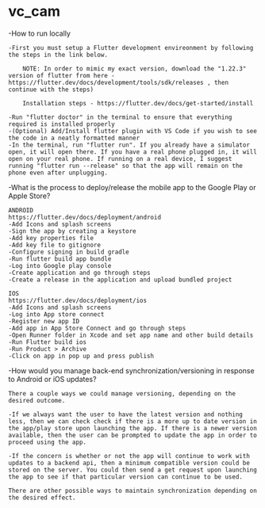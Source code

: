 # vc_cam

-How to run locally

    -First you must setup a Flutter development envireonment by following the steps in the link below. 
    
        NOTE: In order to mimic my exact version, download the "1.22.3" version of flutter from here - https://flutter.dev/docs/development/tools/sdk/releases , then continue with the steps)

        Installation steps - https://flutter.dev/docs/get-started/install
     
    -Run "flutter doctor" in the terminal to ensure that everything required is installed properly
    -(Optional) Add/Install flutter plugin with VS Code if you wish to see the code in a neatly formatted manner
    -In the terminal, run "flutter run". If you already have a simulator open, it will open there. If you have a real phone plugged in, it will open on your real phone. If running on a real device, I suggest running "flutter run --release" so that the app will remain on the phone even after unplugging.

-What is the process to deploy/release the mobile app to the Google Play or Apple Store? 

    ANDROID
    https://flutter.dev/docs/deployment/android
    -Add Icons and splash screens
    -Sign the app by creating a keystore
    -Add key properties file
    -Add key file to gitignore
    -Configure signing in build gradle
    -Run flutter build app bundle
    -Log into Google play console
    -Create application and go through steps
    -Create a release in the application and upload bundled project

    IOS
    https://flutter.dev/docs/deployment/ios
    -Add Icons and splash screens
    -Log into App store connect
    -Register new app ID
    -Add app in App Store Connect and go through steps
    -Open Runner folder in Xcode and set app name and other build details
    -Run Flutter build ios
    -Run Product > Archive
    -Click on app in pop up and press publish

-How would you manage back-end synchronization/versioning in response to Android or iOS updates?

    There a couple ways we could manage versioning, depending on the desired outcome. 
    
    -If we always want the user to have the latest version and nothing less, then we can check check if there is a more up to date version in the app/play store upon launching the app. If there is a newer version available, then the user can be prompted to update the app in order to proceed using the app. 

    -If the concern is whether or not the app will continue to work with updates to a backend api, then a minimum compatible version could be stored on the server. You could then send a get request upon launching the app to see if that particular version can continue to be used.

    There are other possible ways to maintain synchronization depending on the desired effect.

